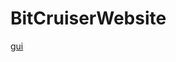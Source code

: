 # BitCruiserWebsite
[gui](https://github.com/josephwhite/BitCruiserWebsite/blob/master/bitcruisergui.PNG)
